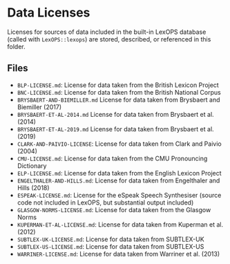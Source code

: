 # Data Licenses

Licenses for sources of data included in the built-in LexOPS database (called with `LexOPS::lexops`) are stored, described, or referenced in this folder.

## Files

- `BLP-LICENSE.md`: License for data taken from the British Lexicon Project
- `BNC-LICENSE.md`: License for data taken from the British National Corpus
- `BRYSBAERT-AND-BIEMILLER.md` License for data taken from Brysbaert and Biemiller (2017)
- `BRYSBAERT-ET-AL-2014.md` License for data taken from Brysbaert et al. (2014)
- `BRYSBAERT-ET-AL-2019.md` License for data taken from Brysbaert et al. (2019)
- `CLARK-AND-PAIVIO-LICENSE`: License for data taken from Clark and Paivio (2004)
- `CMU-LICENSE.md`: License for data taken from the CMU Pronouncing Dictionary
- `ELP-LICENSE.md`: License for data taken from the English Lexicon Project
- `ENGELTHALER-AND-HILLS.md`: License for data taken from Engelthaler and Hills (2018)
- `ESPEAK-LICENSE.md`: License for the eSpeak Speech Synthesiser (source code not included in LexOPS, but substantial output included)
- `GLASGOW-NORMS-LICENSE.md`: License for data taken from the Glasgow Norms
- `KUPERMAN-ET-AL-LICENSE.md`: License for data taken from Kuperman et al. (2012)
- `SUBTLEX-UK-LICENSE.md`: License for data taken from SUBTLEX-UK
- `SUBTLEX-US-LICENSE.md`: License for data taken from SUBTLEX-US
- `WARRINER-LICENSE.md`: License for data taken from Warriner et al. (2013)